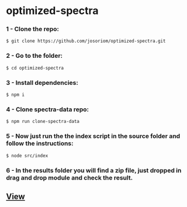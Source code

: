 # optimized-spectra

### 1 - Clone the repo:
`$ git clone https://github.com/josoriom/optimized-spectra.git`

### 2 - Go to the folder:
`$ cd optimized-spectra`

### 3 - Install dependencies:
`$ npm i`

### 4 - Clone spectra-data repo:
`$ npm run clone-spectra-data`

### 5 - Now just run the the index script in the source folder and follow the instructions:
`$ node src/index`

### 6 - In the results folder you will find a zip file, just dropped in drag and drop module and check the result.

## [View](https://my.cheminfo.org/?viewURL=https%3A%2F%2Fmydb.cheminfo.org%2Fdb%2Fvisualizer%2Fentry%2F111a2c7f7965d73c1eec6efaded0e739%2Fview.json)


